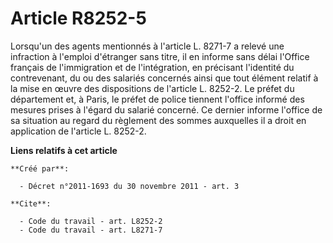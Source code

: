 # Article R8252-5

Lorsqu'un des agents mentionnés à l'article L. 8271-7 a relevé une infraction à l'emploi d'étranger sans titre, il en informe
sans délai l'Office français de l'immigration et de l'intégration, en précisant l'identité du contrevenant, du ou des
salariés concernés ainsi que tout élément relatif à la mise en œuvre des dispositions de l'article L. 8252-2. Le préfet du
département et, à Paris, le préfet de police tiennent l'office informé des mesures prises à l'égard du salarié concerné. Ce
dernier informe l'office de sa situation au regard du règlement des sommes auxquelles il a droit en application de l'article
L. 8252-2.

**Liens relatifs à cet article**

	**Créé par**:

	  - Décret n°2011-1693 du 30 novembre 2011 - art. 3

	**Cite**:

	  - Code du travail - art. L8252-2
	  - Code du travail - art. L8271-7
